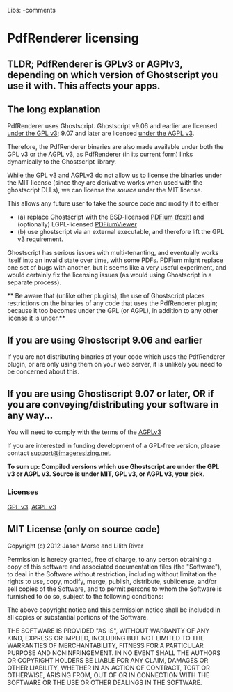 Libs: -comments

# PdfRenderer licensing


## TLDR; PdfRenderer is GPLv3 or AGPlv3, depending on which version of Ghostscript you use it with. This  affects your apps.

## The long explanation

PdfRenderer uses Ghostscript. Ghostscript v9.06 and earlier are licensed [under the GPL v3](http://www.gnu.org/copyleft/gpl.html); 9.07 and later are licensed [under the AGPL v3](/licenses/agpl).

Therefore, the PdfRenderer binaries are also made available under both the GPL v3 or the AGPL v3, as PdfRenderer (in its current form) links dynamically to the Ghostscript library. 

While the GPL v3 and AGPLv3 do not allow us to license the binaries under the MIT license 
(since they are derivative works when used with the ghostscript DLLs), 
we can license the *source* under the MIT license. 

This allows any future user to take the source code and modify it to either 

 * (a) replace Ghostscript with the BSD-licensed [PDFium (foxit)](https://code.google.com/p/pdfium/) and (optionally) LGPL-licensed [PDFiumViewer](https://github.com/pvginkel/PdfiumViewer/issues/12)
 * (b) use ghostscript via an external executable, and therefore lift the GPL v3 requirement.

Ghostscript has serious issues with multi-tenanting, and eventually
works itself into an invalid state over time, with some PDFs. PDFium might replace one set of bugs with another, but it seems like a very useful experiment, and would certainly fix the licensing issues (as would using Ghostscript in a separate process).


** Be aware that (unlike other plugins), the use of Ghostscript places restrictions on the binaries of any code 
that uses the PdfRenderer plugin; because it too becomes under the GPL (or AGPL), 
in addition to any other license it is under.**

## If you are using Ghostscript 9.06 and earlier
If you are not distributing binaries of your code which uses the PdfRenderer plugin, 
or are only using them on your web server, it is unlikely you need to be concerned about this.

## If you are using Ghostiscript 9.07 or later, OR if you are conveying/distributing your software in any way...

You will need to comply with the terms of the [AGPLv3](/licenses/agpl)

If you are interested in funding development of a GPL-free version, please contact support@imageresizing.net.

**To sum up: Compiled versions which use Ghostscript are under the GPL v3 or AGPL v3. Source is under MIT, GPL v3, or AGPL v3, your pick**. 

### Licenses

[GPL v3](http://www.gnu.org/copyleft/gpl.html).
[AGPL v3](/licenses/agpl)


## MIT License (only on source code)

Copyright (c) 2012 Jason Morse and Lilith River

Permission is hereby granted, free of charge, to any person obtaining a copy of this software and 
associated documentation files (the "Software"), to deal in the Software without restriction, including
 without limitation the rights to use, copy, modify, merge, publish, distribute, sublicense, and/or sell 
 copies of the Software, and to permit persons to whom the Software is furnished to do so, subject to the following conditions:

The above copyright notice and this permission notice shall be included in all copies or substantial portions of the Software.

THE SOFTWARE IS PROVIDED "AS IS", WITHOUT WARRANTY OF ANY KIND, EXPRESS OR IMPLIED, INCLUDING BUT NOT 
LIMITED TO THE WARRANTIES OF MERCHANTABILITY, FITNESS FOR A PARTICULAR PURPOSE AND NONINFRINGEMENT. 
IN NO EVENT SHALL THE AUTHORS OR COPYRIGHT HOLDERS BE LIABLE FOR ANY CLAIM, DAMAGES OR OTHER LIABILITY, 
WHETHER IN AN ACTION OF CONTRACT, TORT OR OTHERWISE, ARISING FROM, OUT OF OR IN CONNECTION WITH THE SOFTWARE
 OR THE USE OR OTHER DEALINGS IN THE SOFTWARE.